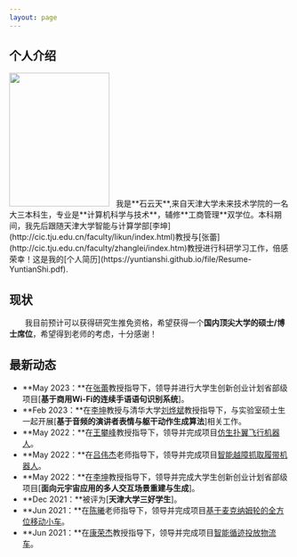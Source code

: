 ```yaml
---
layout: page
---
```


## 个人介绍

<img src="https://yuntianshi.github.io/shiyuntian.jpg" class="floatpic" width="180" height="240">
&nbsp;
我是**石云天**,来自天津大学未来技术学院的一名大三本科生，专业是**计算机科学与技术**，辅修**工商管理**双学位。本科期间，我先后跟随天津大学智能与计算学部[李坤](http://cic.tju.edu.cn/faculty/likun/index.html)教授与[张蕾](http://cic.tju.edu.cn/faculty/zhanglei/index.htm)教授进行科研学习工作，倍感荣幸！这是我的[个人简历](https://yuntianshi.github.io/file/Resume-YuntianShi.pdf).

## 现状

&emsp;&emsp;我目前预计可以获得研究生推免资格，希望获得一个**国内顶尖大学的硕士/博士席位**，希望得到老师的考虑，十分感谢！

## 最新动态

- **May 2023：**在[张蕾](http://cic.tju.edu.cn/faculty/zhanglei/index.htm)教授指导下，领导并进行大学生创新创业计划省部级项目[**基于商用Wi-Fi的连续手语语句识别系统**]。
- **Feb 2023：**在[李坤](http://cic.tju.edu.cn/faculty/likun/index.html)教授与清华大学[刘烨斌](https://www.au.tsinghua.edu.cn/info/1166/3336.htm)教授指导下，与实验室硕士生一起开展[**基于音频的演讲者表情与躯干动作生成算法**]相关工作。
- **May 2022：**在[王攀峰](http://me.tju.edu.cn/faculty_teachers.action?cla=5&teacherid=1810)教授指导下，领导并完成项目[仿生扑翼飞行机器人](https://github.com/YuntianShi/Bionic-Flapping-Wing-Aircraft)。
- **May 2022：**在[吕伟杰](http://seea.tju.edu.cn/info/1126/2117.htm)老师指导下，领导并完成项目[智能越障抓取履带机器人](https://github.com/YuntianShi/Intelligent-Handling-Crawler-Robot)。
- **May 2022：**在[李坤](http://cic.tju.edu.cn/faculty/likun/index.html)教授指导下，领导并完成大学生创新创业计划省部级项目[**面向元宇宙应用的多人交互场景重建与生成**]。
- **Dec 2021：**被评为[**天津大学三好学生**]。
- **Jun 2021：**在[陈曦](http://faculty.tju.edu.cn/050054/zh_CN/index.htm)老师指导下，领导并完成项目[基于麦克纳姆轮的全方位移动小车](https://github.com/YuntianShi/Omnidirectional-Moving-Robot)。
- **Jun 2021：**在[康荣杰](http://me.tju.edu.cn/faculty_teachers.action?cla=5&teacherid=1852)教授指导下，领导并完成项目[智能循迹投放物流车](https://github.com/YuntianShi/Intelligent-Logistics-Tracking-Car)。
